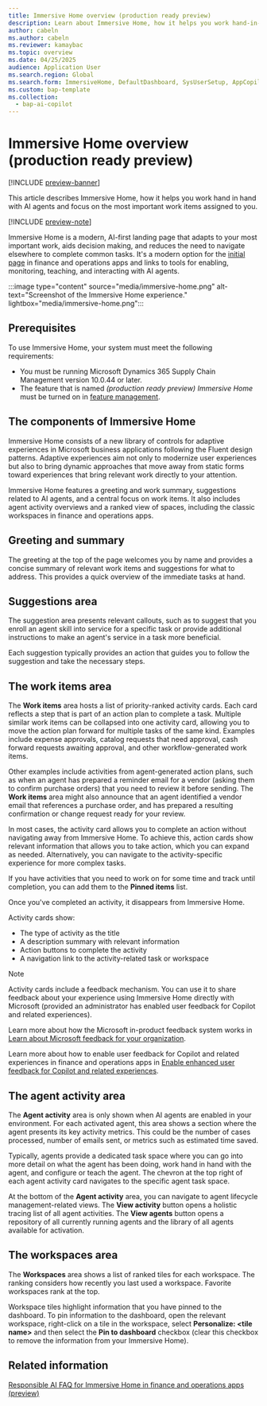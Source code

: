```yaml
---
title: Immersive Home overview (production ready preview)
description: Learn about Immersive Home, how it helps you work hand-in-hand with AI agents, and how it helps you stay focused on the most important work items assigned to you.
author: cabeln
ms.author: cabeln
ms.reviewer: kamaybac
ms.topic: overview
ms.date: 04/25/2025
audience: Application User
ms.search.region: Global
ms.search.form: ImmersiveHome, DefaultDashboard, SysUserSetup, AppCopilotAgentActivity, AppCopilotAgentLifecycle
ms.custom: bap-template
ms.collection:
  - bap-ai-copilot
---
```


# Immersive Home overview (production ready preview)

[!INCLUDE [preview-banner](~/../shared-content/shared/preview-includes/preview-banner.md)]

This article describes Immersive Home, how it helps you work hand in hand with AI agents and focus on the most important work items assigned to you.

[!INCLUDE [preview-note](~/../shared-content/shared/preview-includes/preview-note-d365.md)]

Immersive Home is a modern, AI-first landing page that adapts to your most important work, aids decision making, and reduces the need to navigate elsewhere to complete common tasks. It's a modern option for the [initial page](../get-started/set-users-initial-page.md) in finance and operations apps and links to tools for enabling, monitoring, teaching, and interacting with AI agents.

:::image type="content" source="media/immersive-home.png" alt-text="Screenshot of the Immersive Home experience." lightbox="media/immersive-home.png":::

## Prerequisites

To use Immersive Home, your system must meet the following requirements:

- You must be running Microsoft Dynamics 365 Supply Chain Management version 10.0.44 or later.
- The feature that is named *(production ready preview) Immersive Home* must be turned on in [feature management](../get-started/feature-management/feature-management-overview.md).

## The components of Immersive Home

Immersive Home consists of a new library of controls for adaptive experiences in Microsoft business applications following the Fluent design patterns. Adaptive experiences aim not only to modernize user experiences but also to bring dynamic approaches that move away from static forms toward experiences that bring relevant work directly to your attention.

Immersive Home features a greeting and work summary, suggestions related to AI agents, and a central focus on work items. It also includes agent activity overviews and a ranked view of spaces, including the classic workspaces in finance and operations apps.

## Greeting and summary

The greeting at the top of the page welcomes you by name and provides a concise summary of relevant work items and suggestions for what to address. This provides a quick overview of the immediate tasks at hand.  

## Suggestions area

The suggestion area presents relevant callouts, such as to suggest that you enroll an agent skill into service for a specific task or provide additional instructions to make an agent's service in a task more beneficial.

Each suggestion typically provides an action that guides you to follow the suggestion and take the necessary steps.

## The work items area

The **Work items** area hosts a list of priority-ranked activity cards. Each card reflects a step that is part of an action plan to complete a task. Multiple similar work items can be collapsed into one activity card, allowing you to move the action plan forward for multiple tasks of the same kind. Examples include expense approvals, catalog requests that need approval, cash forward requests awaiting approval, and other workflow-generated work items.

Other examples include activities from agent-generated action plans, such as when an agent has prepared a reminder email for a vendor (asking them to confirm purchase orders) that you need to review it before sending. The **Work items** area might also announce that an agent identified a vendor email that references a purchase order, and has prepared a resulting confirmation or change request ready for your review.

In most cases, the activity card allows you to complete an action without navigating away from Immersive Home. To achieve this, action cards show relevant information that allows you to take action, which you can expand as needed. Alternatively, you can navigate to the activity-specific experience for more complex tasks.  

If you have activities that you need to work on for some time and track until completion, you can add them to the **Pinned items** list.

Once you've completed an activity, it disappears from Immersive Home.

Activity cards show:

- The type of activity as the title
- A description summary with relevant information
- Action buttons to complete the activity
- A navigation link to the activity-related task or workspace

> [!NOTE]
> Activity cards include a feedback mechanism. You can use it to share feedback about your experience using Immersive Home directly with Microsoft (provided an administrator has enabled user feedback for Copilot and related experiences). 
>
> Learn more about how the Microsoft in-product feedback system works in [Learn about Microsoft feedback for your organization](/microsoft-365/admin/misc/feedback-user-control).
>
> Learn more about how to enable user feedback for Copilot and related experiences in finance and operations apps in [Enable enhanced user feedback for Copilot and related experiences](/dynamics365/fin-ops-core/dev-itpro/copilot/enable-copilot-feedback).
  
## The agent activity area

The **Agent activity** area is only shown when AI agents are enabled in your environment. For each activated agent, this area shows a section where the agent presents its key activity metrics. This could be the number of cases processed, number of emails sent, or metrics such as estimated time saved.

Typically, agents provide a dedicated task space where you can go into more detail on what the agent has been doing, work hand in hand with the agent, and configure or teach the agent. The chevron at the top right of each agent activity card navigates to the specific agent task space.

At the bottom of the **Agent activity** area, you can navigate to agent lifecycle management-related views. The **View activity** button opens a holistic tracing list of all agent activities. The **View agents** button opens a repository of all currently running agents and the library of all agents available for activation.

## The workspaces area

The **Workspaces** area shows a list of ranked tiles for each workspace. The ranking considers how recently you last used a workspace. Favorite workspaces rank at the top.  

Workspace tiles highlight information that you have pinned to the dashboard. To pin information to the dashboard, open the relevant workspace, right-click on a tile in the workspace, select **Personalize: &lt;tile name&gt;** and then select the **Pin to dashboard** checkbox (clear this checkbox to remove the information from your Immersive Home).

## Related information

[Responsible AI FAQ for Immersive Home in finance and operations apps (preview)](faq-immersive-home.md)
